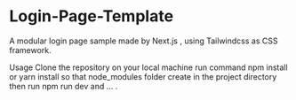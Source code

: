 # Login-Page-Template
A modular login page sample made by Next.js , using Tailwindcss as CSS framework.

Usage
Clone the repository on your local machine
run command
npm install or 
yarn install
so that node_modules folder create in the project directory
then run npm run dev and ... .
